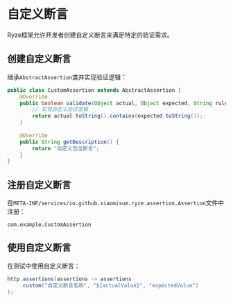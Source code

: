# 自定义断言

Ryze框架允许开发者创建自定义断言来满足特定的验证需求。

## 创建自定义断言

继承`AbstractAssertion`类并实现验证逻辑：

```java
public class CustomAssertion extends AbstractAssertion {
    @Override
    public boolean validate(Object actual, Object expected, String rule) {
        // 实现自定义验证逻辑
        return actual.toString().contains(expected.toString());
    }
    
    @Override
    public String getDescription() {
        return "自定义包含断言";
    }
}
```

## 注册自定义断言

在`META-INF/services/io.github.xiaomisum.ryze.assertion.Assertion`文件中注册：

```
com.example.CustomAssertion
```

## 使用自定义断言

在测试中使用自定义断言：

```java
http.assertions(assertions -> assertions
    .custom("自定义断言名称", "${actualValue}", "expectedValue")
);
```